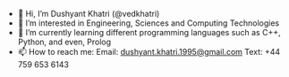 - 👋 Hi, I’m Dushyant Khatri (@vedkhatri)
- 👀 I’m interested in Engineering, Sciences and Computing Technologies
- 🌱 I’m currently learning different programming languages such as C++, Python, and even, Prolog
- 📫 How to reach me:
      Email: dushyant.khatri.1995@gmail.com
      Text: +44 759 653 6143

